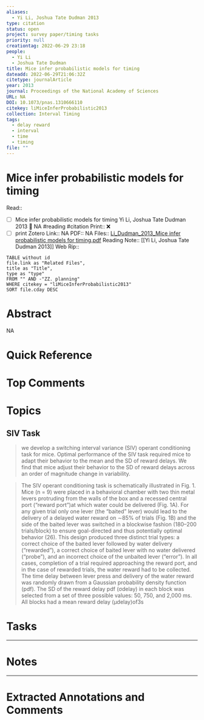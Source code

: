 ```yaml
---
aliases:
  - Yi Li, Joshua Tate Dudman 2013
type: citation
status: open
project: survey paper/timing tasks
priority: null
creationtag: 2022-06-29 23:18
people:
  - Yi Li
  - Joshua Tate Dudman
title: Mice infer probabilistic models for timing
dateadd: 2022-06-29T21:06:32Z
citetype: journalArticle
year: 2013
journal: Proceedings of the National Academy of Sciences
URL: NA
DOI: 10.1073/pnas.1310666110
citekey: liMiceInferProbabilistic2013
collection: Interval Timing
tags:
  - delay reward
  - interval
  - time
  - timing
file: ""
---
```


# Mice infer probabilistic models for timing
Read:: 
- [ ] Mice infer probabilistic models for timing Yi Li, Joshua Tate Dudman 2013 🛫 NA #reading #citation
Print::  ❌
- [ ] print 
Zotero Link:: NA
PDF:: NA
Files:: [Li_Dudman_2013_Mice infer probabilistic models for timing.pdf](file:///home/michaelt/Insync/m@tarlton.info/Google%20Drive/06.%20Zotero/storage/RZR6UAQA/Li_Dudman_2013_Mice%20infer%20probabilistic%20models%20for%20timing.pdf)
Reading Note:: [[Yi Li, Joshua Tate Dudman 2013]]
Web Rip:: 
```dataview
TABLE without id
file.link as "Related Files",
title as "Title",
type as "type"
FROM "" AND -"ZZ. planning"
WHERE citekey = "liMiceInferProbabilistic2013"
SORT file.cday DESC
```

# Abstract
NA

# Quick Reference


# Top Comments


# Topics
## SIV Task
> we develop a switching interval variance (SIV) operant conditioning task for mice. Optimal performance of the SIV task required mice to adapt their behavior to the mean and the SD of reward delays. We find that mice adjust their behavior to the SD of reward delays across an order of magnitude change in variability.


> The SIV operant conditioning task is schematically illustrated in Fig. 1. Mice (n = 9) were placed in a behavioral chamber with two thin metal levers protruding from the walls of the box and a recessed central port (“reward port”)at which water could be delivered (Fig. 1A). For any given trial only one lever (the “baited” lever) would lead to the delivery of a delayed water reward on ∼85% of trials (Fig. 1B) and the side of the baited lever was switched in a blockwise fashion (180–200 trials/block) to ensure goal-directed and thus potentially optimal behavior (26). This design produced three distinct trial types: a correct choice of the baited lever followed by water delivery (“rewarded”), a correct choice of baited lever with no water delivered (“probe”), and an incorrect choice of the unbaited lever (“error”). In all cases, completion of a trial required approaching the reward port, and in the case of rewarded trials, the water reward had to be collected. The time delay between lever press and delivery of the water reward was randomly drawn from a Gaussian probability density function (pdf). The SD of the reward delay pdf (σdelay) in each block was selected from a set of three possible values: 50, 750, and 2,000 ms. All blocks had a mean reward delay (μdelay)of3s

# Tasks


----
# Notes


----
# Extracted Annotations and Comments